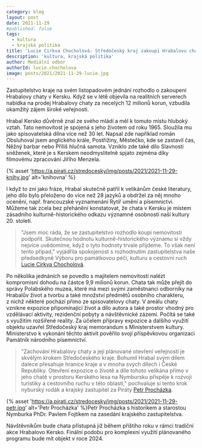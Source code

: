 ```yaml
---
category: blog
layout: post
date: 2021-11-29
#published: false
tags: 
  - kultura
  - krajská politika
title: 'Lucie Cirkva Chocholová: Středočeský kraj zakoupí Hrabalovu chatu v Kersku!'
description: 'kultura, krajská politika'
author: Mediální odbor
authorId: lucie.chocholova
image: posts/2021/2021-11-29-lucie.jpg
---
```


Zastupitelstvo kraje na svém listopadovém jednání rozhodlo o zakoupení Hrabalovy chaty v Kersku. Když se v létě objevila na realitních serverech nabídka na prodej Hrabalovy chaty za necelých 12 milionů korun, vzbudila okamžitý zájem široké veřejnosti. 

Hrabal Kersko důvěrně znal ze svého mládí a měl k tomuto místu hluboký vztah. Tato nemovitost je spojená s jeho životem od roku 1965. Sloužila mu jako spisovatelská dílna více než 30 let. Napsal zde například román Obsluhoval jsem anglického krále, Postřižiny, Městečko, kde se zastavil čas, Něžný barbar nebo Příliš hlučná samota. Vzniklo zde také dílo Slavnosti sněženek, které je s Kerskem neodmyslitelně spjato zejména díky filmovému zpracování Jiřího Menzela. 

{% asset 'https://a.pirati.cz/stredocesky/img/posts/2021/2021-11-29-knihy.jpg' alt='knihovna' %}

I když to zní jako fráze, Hrabal skutečně patřil k velikánům české literatury, jeho dílo bylo přeloženo do více než 28 jazyků a obdržel za něj mnoho ocenění, např. francouzské vyznamenání Rytíř umění a písemnictví. Můžeme tak zcela bez přehánění konstatovat, že chata v Kersku je místem zásadního kulturně-historického odkazu významné osobnosti naší kultury 20. století. 

> "Jsem moc ráda, že se zastupitelstvo rozhodlo koupi nemovitosti podpořit. Skutečnou hodnotu kulturně-historického významu si vždy nejvíce uvědomíme, když o tyto hodnoty trvale přijdeme. To však není tento případ," vyjádřila spokojenost s rozhodnutím zastupitelstva naše předsedkyně Výboru pro památkovou péči, kulturu a cestovní ruch [Lucie Cirkva Chocholová](https://stredocesky.pirati.cz/lide/lucie-chocholova/).

Po několika jednáních se povedlo s majitelem nemovitosti nalézt kompromisní dohodu na částce 9,9 milionů korun. Chata tak může přejít do správy Polabského muzea, které má mezi svými zaměstnanci odborníky na Hrabalův život a tvorbu a také množství předmětů osobního charakteru, z nichž některé pochází přímo ze spisovatelovy chaty. V areálu chaty vznikne expozice připomínající život a dílo autora a také prostor vhodný pro vzdělávací aktivity, rezidenční pobyty a návštěvnické zázemí. Počítá se také s využitím rozšířené reality. Za účelem přípravy expozice a dalšího využití objektu uzavřel Středočeský kraj memorandum s Ministerstvem kultury. Ministerstvo k vykonání těchto aktivit pověřilo svojí příspěvkovou organizaci Památník národního písemnictví.

> "Zachování Hrabalovy chaty a její plánované otevření veřejnosti je skvělým krokem Středočeského kraje. Bohumil Hrabal svým dílem dalece přesahuje hranice kraje a v mnoha svých dílech i České Republiky. Otevření expozice o životě a díle tohoto velikána přímo v jeho chatě v prostoru Kerského lesa na Nymbursku přispěje k rozvoji turistiky a cestovního ruchu v této oblasti," pochvaluje si tento krok nyburský rodák a krajský zastupitel za Piráty [Petr Procházka](https://stredocesky.pirati.cz/lide/petr-prochazka/).

{% asset 'https://a.pirati.cz/stredocesky/img/posts/2021/2021-11-29-petr.jpg' alt='Petr Procházka' %}Petr Procházka s historikem a starostou Nymburka PhDr. Pavlem Fojtíkem na zasedání krajského zastupitelstva.

Návštěvníkům bude chata přístupná již během příštího roku v rámci tradiční akce Hrabalovo Kersko. Finální podobu pro komplexní využití plánovaného programu bude mít objekt v roce 2024.
